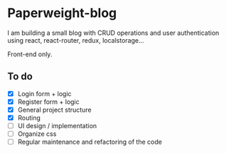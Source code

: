 # Paperweight-blog

I am building a small blog with CRUD operations and user authentication using react, react-router, redux, localstorage...

Front-end only.

## To do

- [x] Login form + logic
- [x] Register form + logic
- [x] General project structure
- [x] Routing
- [ ] UI design / implementation
- [ ] Organize css
- [ ] Regular maintenance and refactoring of the code
